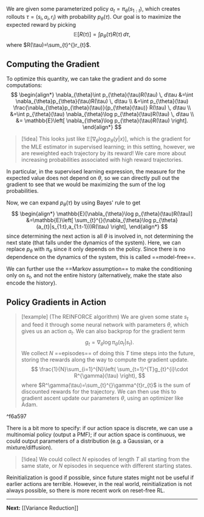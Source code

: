 We are given some parameterized policy $a_{t}=\pi_{\theta}(s_{1:t})$, which creates rollouts $\tau=(s_{i},a_{i},r_{i})$ with probability $p_{\theta}(\tau)$. Our goal is to maximize the expected reward by picking
$$
\mathbb{E}\left[ R(\tau) \right]=\int p_{\theta}(\tau)R(\tau)\, d\tau, 
$$
where $R(\tau)=\sum_{t}^{}r_{t}$.

## Computing the Gradient

To optimize this quantity, we can take the gradient and do some computations:
$$
\begin{align*}
\nabla_{\theta}\int p_{\theta}(\tau)R(\tau) \, d\tau
&=\int \nabla_{\theta}p_{\theta}(\tau)R(\tau) \, d\tau \\
&=\int p_{\theta}(\tau) \frac{\nabla_{\theta}p_{\theta}(\tau)}{p_{\theta}(\tau)} R(\tau) \, d\tau \\
&=\int p_{\theta}(\tau) \nabla_{\theta}\log p_{\theta}(\tau)R(\tau) \, d\tau \\
&= \mathbb{E}\left[ \nabla_{\theta}\log p_{\theta}(\tau)R(\tau) \right].
\end{align*}
$$
> [!idea]
> This looks just like $\mathbb{E}[\nabla_{\theta}\log p_{\theta}(y|x)]$, which is the gradient for the MLE estimator in supervised learning; in this setting, however, we are reweighted each trajectory by its reward! We care more about increasing probabilities associated with high reward trajectories.

In particular, in the supervised learning expression, the measure for the expected value does not depend on $\theta$, so we can directly pull out the gradient to see that we would be maximizing the sum of the log probabilities.

Now, we can expand $p_{\theta}(\tau)$ by using Bayes' rule to get
$$
\begin{align*}
\mathbb{E}[\nabla_{\theta}\log p_{\theta}(\tau)R(\tau)]
&=\mathbb{E}\left[ \sum_{t}^{}(\nabla_{\theta}\log p_{\theta}(a_{t}|s_{1:t},a_{1:t-1}))R(\tau) \right],
\end{align*}
$$
since determining the next action is all $\theta$ is involved in, not determining the next state (that falls under the dynamics of the system). Here, we can replace $p_{\theta}$ with $\pi_{\theta}$ since it only depends on the policy. Since there is no dependence on the dynamics of the system, this is called ==model-free==.

We can further use the ==Markov assumption== to make the conditioning only on $s_{t}$, and not the entire history (alternatively, make the state also encode the history). 

## Policy Gradients in Action

> [!example] (The REINFORCE algorithm)
> We are given some state $s_{t}$ and feed it through some neural network with parameters $\theta$, which gives us an action $a_{t}$. We can also backprop for the gradient term 
> $$
> g_{t}=\nabla_{\theta}\log \pi_{\theta}(a_{t}|s_{t}).
> $$
> We collect $N$ ==episodes== of doing this $T$ time steps into the future, storing the rewards along the way to compute the gradient update.
> $$
> \frac{1}{N}\sum_{i=1}^{N}\left( \sum_{t=1}^{T}g_{t}^{i}\cdot R^{\gamma}(\tau) \right),
> $$
> where $R^\gamma(\tau)=\sum_{t}^{}\gamma^{t}r_{t}$ is the sum of discounted rewards for the trajectory. We can then use this to gradient ascent update our parameters $\theta$, using an optimizer like Adam.

^f6a597

There is a bit more to specify: if our action space is discrete, we can use a multinomial policy (output a PMF); if our action space is continuous, we could output parameters of a distribution (e.g. a Gaussian, or a mixture/diffusion). 

> [!idea]
> We could collect $N$ episodes of length $T$ all starting from the same state, or $N$ episodes in sequence with different starting states.

Reinitialization is good if possible, since future states might not be useful if earlier actions are terrible. However, in the real world, reinitialization is not always possible, so there is more recent work on reset-free RL.

---

**Next:** [[Variance Reduction]]
